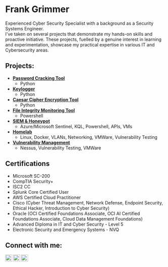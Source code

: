 <h1>Frank Grimmer<br/></h1>
Experienced Cyber Security Specialist with a background as a Security Systems Engineer.
<br />
I've taken on several projects that demonstrate my hands-on skills and proactive initiative. These projects, fuelled by a genuine interest in learning and experimentation, showcase my practical expertise in various IT and Cybersecurity areas.
<h2>Projects:</h2>

- <b>[Password Cracking Tool](https://github.com/FrankGrimmer/dictionary-password-cracker)</b>
  - Python
- <b>[Keylogger](https://github.com/FrankGrimmer/keylogger)</b>
  - Python
- <b>[Caesar Cipher Encryption Tool](https://github.com/FrankGrimmer/caesar-cipher)</b>
  - Python
- <b>[File Integrity Monitoring Tool](https://github.com/FrankGrimmer/file-integrity-monitor)</b>
  - Powershell
- <b>[SIEM & Honeypot](https://frankgrimmer.dev/siem-and-honeypot/)</b>
  - Azure/Microsoft Sentinel, KQL, Powershell, APIs, VMs
- <b>[Homelab](https://www.frankgrimmer.dev/homelab)</b>
  - Linux, Docker, VLANs, Networking, VMWare, Vulnerability Testing
- <b>[Vulnerability Management](https://www.frankgrimmer.dev/vulnerability-management)</b>
  - Nessus, Vulnerability Testing, VMWare

 
<h2>Certifications</h2>

- Microsoft SC-200
- CompTIA Security+
- ISC2 CC
- Splunk Core Certified User
- AWS Certified Cloud Practitioner
- Cisco (Cyber Threat Management, Network Defense, Endpoint Security, Ethical Hacker, Introduction to Cyber Security)
- Oracle (OCI Certified Foundations Associate, OCI AI Certified Foundations Associate, Cloud Data Management Foundations)
- Advanced Diploma in IT and Cyber Security - Level 5
- Electronic Security and Emergency Systems - NVQ

<h2>Connect with me:</h2>

[<img align="left" alt="FrankGrimmer | LinkedIn" width="22px" src="https://github.com/FrankGrimmer/FrankGrimmer/assets/136235216/f687cd84-a46e-4181-92eb-aa02e8bd4282" />][website]
[<img align="left" alt="FrankGrimmer | LinkedIn" width="22px" src="https://cdn.jsdelivr.net/npm/simple-icons@9.21.0/icons/linkedin.svg" />][linkedin]
[<img align="left" alt="FrankGrimmer | LinkedIn" width="22px" src="https://cdn.jsdelivr.net/npm/simple-icons@9.21.0/icons/gmail.svg" />][email]

[website]: https://frankgrimmer.dev
[linkedin]: https://linkedin.com/in/FrankGrimmer
[email]: mailto:frank@frankgrimmer.dev

<!--
**FrankGrimmer/FrankGrimmer** is a ✨ _special_ ✨ repository because its `README.md` (this file) appears on your GitHub profile.

Here are some ideas to get you started:
https://cdn.jsdelivr.net/npm/simple-icons@9.21.0/icons/fandango.svg
- 🔭 I’m currently working on ...
- 🌱 I’m currently learning ...
- 👯 I’m looking to collaborate on ...
- 🤔 I’m looking for help with ...
- 💬 Ask me about ...
- 📫 How to reach me: ...
- 😄 Pronouns: ...
- ⚡ Fun fact: ...
-->
